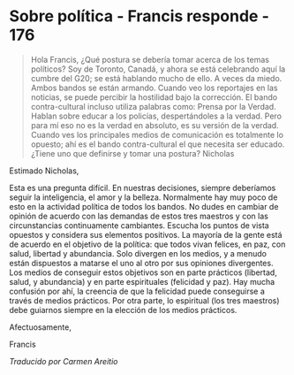 # Sobre política - Francis responde - 176

>Hola Francis, ¿Qué postura se debería tomar acerca de los temas políticos? Soy de Toronto, Canadá, y ahora se está celebrando aquí la cumbre del G20; se está hablando mucho de ello. A veces da miedo. Ambos bandos se están armando. Cuando veo los reportajes en las noticias, se puede percibir la hostilidad bajo la corrección. El bando contra-cultural incluso utiliza palabras como: Prensa por la Verdad. Hablan sobre educar a los policías, despertándoles a la verdad. Pero para mí eso no es la verdad en absoluto, es su versión de la verdad. Cuando ves los principales medios de comunicación es totalmente lo opuesto; ahí es el bando contra-cultural el que necesita ser educado. ¿Tiene uno que definirse y tomar una postura? Nicholas

Estimado Nicholas,

Esta es una pregunta difícil. En nuestras decisiones, siempre deberíamos seguir la inteligencia, el amor y la belleza. Normalmente hay muy poco de esto en la actividad política de todos los bandos. No dudes en cambiar de opinión de acuerdo con las demandas de estos tres maestros y con las circunstancias continuamente cambiantes. Escucha los puntos de vista opuestos y considera sus elementos positivos. La mayoría de la gente está de acuerdo en el objetivo de la política: que todos vivan felices, en paz, con salud, libertad y abundancia. Solo divergen en los medios, y a menudo están dispuestos a matarse el uno al otro por sus opiniones divergentes. Los medios de conseguir estos objetivos son en parte prácticos (libertad, salud, y abundancia) y en parte espirituales (felicidad y paz). Hay mucha confusión por ahí, la creencia de que la felicidad puede conseguirse a través de medios prácticos. Por otra parte, lo espiritual (los tres maestros) debe guiarnos siempre en la elección de los medios prácticos.

Afectuosamente,

Francis

_Traducido por Carmen Areitio_

